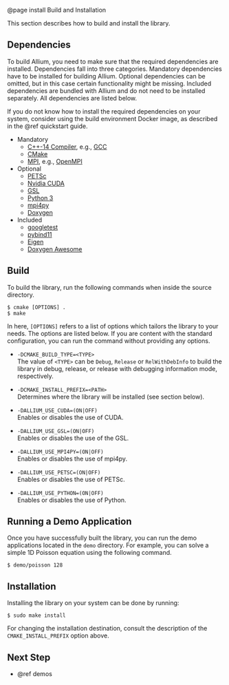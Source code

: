 @page install Build and Installation

This section describes how to build and install the library.

## Dependencies

To build Allium, you need to make sure that the required dependencies are
installed. Dependencies fall into three categories. Mandatory dependencies
have to be installed for building Allium. Optional dependencies can be
omitted, but in this case certain functionality might be missing.
Included dependencies are bundled with Allium and do not need to be installed
separately. All dependencies are listed below.

If you do not know how to install the required dependencies on your system,
consider using the build environment Docker image, as described in the
@ref quickstart guide.

- Mandatory
  - [C++-14 Compiler](https://en.wikipedia.org/wiki/C%2B%2B14),
    e.g., [GCC](https://gcc.gnu.org/)
  - [CMake](https://cmake.org)
  - [MPI](https://en.wikipedia.org/wiki/Message_Passing_Interface), e.g.,
    [OpenMPI](https://www.open-mpi.org/)
- Optional
  - [PETSc](https://petsc.org/)
  - [Nvidia CUDA](https://developer.nvidia.com/cuda-zone)
  - [GSL](https://www.gnu.org/software/gsl/)
  - [Python 3](https://www.python.org/)
  - [mpi4py](https://bitbucket.org/mpi4py/mpi4py)
  - [Doxygen](https://doxygen.nl)
- Included
  - [googletest](https://github.com/google/googletest)
  - [pybind11](https://github.com/pybind/pybind11)
  - [Eigen](http://eigen.tuxfamily.org/)
  - [Doxygen Awesome](https://jothepro.github.io/doxygen-awesome-css/)

## Build

To build the library, run the following commands when inside the source
directory.

    $ cmake [OPTIONS] .
    $ make

In here, `[OPTIONS]` refers to a list of options which tailors the library
to your needs. The options are listed below. If you are content with the
standard configuration, you can run the command without providing any
options.

- `-DCMAKE_BUILD_TYPE=<TYPE>`  
  The value of `<TYPE>` can be `Debug`, `Release` or `RelWithDebInfo` to
  build the library in debug, release, or release with debugging information
  mode, respectively.

- `-DCMAKE_INSTALL_PREFIX=<PATH>`  
  Determines where the library will be installed (see section below).

- `-DALLIUM_USE_CUDA=(ON|OFF)`  
  Enables or disables the use of CUDA.

- `-DALLIUM_USE_GSL=(ON|OFF)`  
  Enables or disables the use of the GSL.

- `-DALLIUM_USE_MPI4PY=(ON|OFF)`  
  Enables or disables the use of mpi4py.

- `-DALLIUM_USE_PETSC=(ON|OFF)`  
  Enables or disables the use of PETSc.

- `-DALLIUM_USE_PYTHON=(ON|OFF)`  
  Enables or disables the use of Python.

## Running a Demo Application

Once you have successfully built the library, you can run the demo
applications located in the `demo` directory. For example, you can solve a
simple 1D Poisson equation using the following command.

    $ demo/poisson 128

## Installation

Installing the library on your system can be done by running:

    $ sudo make install

For changing the installation destination, consult the description of the
`CMAKE_INSTALL_PREFIX` option above.

## Next Step

- @ref demos
